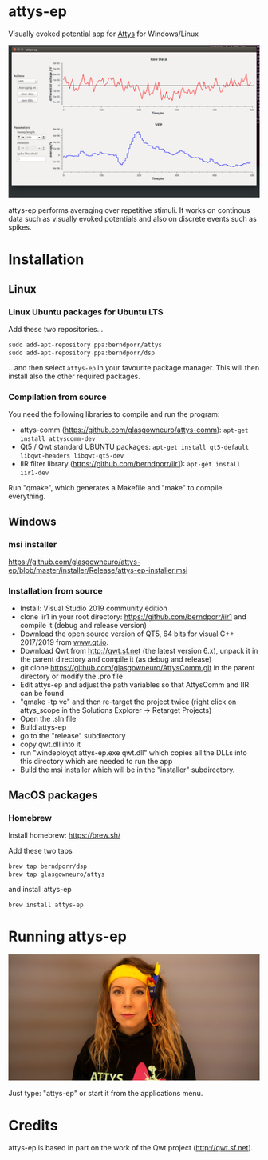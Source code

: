 # attys-ep

Visually evoked potential app for [Attys](http://www.attys.tech)
for Windows/Linux

![alt tag](screenshot.png)

attys-ep performs averaging over repetitive stimuli. It
works on continous data such as visually evoked potentials and
also on discrete events such as spikes.

# Installation

## Linux

### Linux Ubuntu packages for Ubuntu LTS
Add these two repositories...
```
sudo add-apt-repository ppa:berndporr/attys
sudo add-apt-repository ppa:berndporr/dsp
```
...and then select `attys-ep` in your favourite package manager. This will then install also
the other required packages.

### Compilation from source

You need the following libraries to compile and run the program:

- attys-comm (https://github.com/glasgowneuro/attys-comm): `apt-get install attyscomm-dev`
- Qt5 / Qwt standard UBUNTU packages: `apt-get install qt5-default libqwt-headers libqwt-qt5-dev`
- IIR filter library (https://github.com/berndporr/iir1): `apt-get install iir1-dev`

Run "qmake", which generates a Makefile and "make" to compile
everything.

## Windows

### msi installer

https://github.com/glasgowneuro/attys-ep/blob/master/installer/Release/attys-ep-installer.msi

### Installation from source

* Install: Visual Studio 2019 community edition
* clone iir1 in your root directory: https://github.com/berndporr/iir1 and compile it (debug and release version)
* Download the open source version of QT5, 64 bits for visual C++ 2017/2019 from www.qt.io.
* Download Qwt from http://qwt.sf.net (the latest version 6.x), unpack it in the parent directory and compile it (as debug and release)
* git clone https://github.com/glasgowneuro/AttysComm.git in the parent directory or modify the .pro file
* Edit attys-ep and adjust the path variables so that AttysComm and IIR can be found
* "qmake -tp vc" and then re-target the project twice (right click on attys_scope in the Solutions Explorer -> Retarget Projects) 
* Open the .sln file
* Build attys-ep
* go to the "release" subdirectory
* copy qwt.dll into it
* run "windeployqt attys-ep.exe qwt.dll" which copies all the DLLs into this directory which are needed to run the app
* Build the msi installer which will be in the "installer" subdirectory.

## MacOS packages

### Homebrew

Install homebrew: https://brew.sh/

Add these two taps

```
brew tap berndporr/dsp
brew tap glasgowneuro/attys
```

and install attys-ep

```
brew install attys-ep
```



# Running attys-ep

![alt tag](setup.jpg)

Just type: "attys-ep" or start it from the applications menu.


# Credits

attys-ep is based in part on the work of the Qwt project (http://qwt.sf.net).
